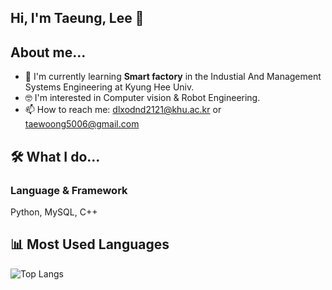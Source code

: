 ## Hi, I'm Taeung, Lee 👋

## About me...
- 🌟 I'm currently learning **Smart factory** in the Industial And Management Systems Engineering at Kyung Hee Univ.
- 🤓 I'm interested in Computer vision & Robot Engineering.
- 📫 How to reach me: [dlxodnd2121@khu.ac.kr](mailto:dlxodnd2121@khu.ac.kr) or [taewoong5006@gmail.com](mailto:taewoong5006@gmail.com)

## 🛠 What I do...
### Language & Framework
Python, MySQL, C++

## 📊 Most Used Languages
![Top Langs](https://github-readme-stats.vercel.app/api/top-langs/?username=eulneul&layout=compact)
